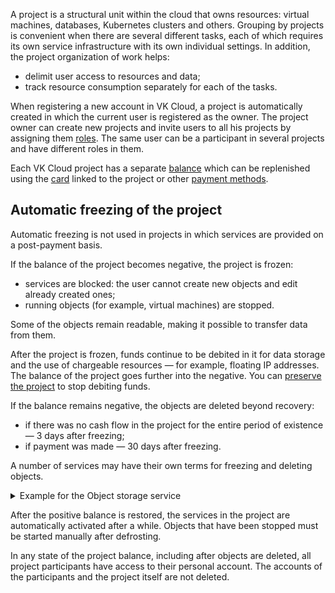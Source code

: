 A project is a structural unit within the cloud that owns resources: virtual machines, databases, Kubernetes clusters and others. Grouping by projects is convenient when there are several different tasks, each of which requires its own service infrastructure with its own individual settings. In addition, the project organization of work helps:

- delimit user access to resources and data;
- track resource consumption separately for each of the tasks.

When registering a new account in VK Cloud, a project is automatically created in which the current user is registered as the owner. The project owner can create new projects and invite users to all his projects by assigning them [roles](../rolesandpermissions). The same user can be a participant in several projects and have different roles in them.

Each VK Cloud project has a separate [balance](/en/intro/billing/concepts/balance) which can be replenished using the [card](/en/intro/billing/service-management/add-card) linked to the project or other [payment methods](/en/intro/billing/concepts/payment-methods).

## Automatic freezing of the project

<info>

Automatic freezing is not used in projects in which services are provided on a post-payment basis.

</info>

If the balance of the project becomes negative, the project is frozen:

- services are blocked: the user cannot create new objects and edit already created ones;
- running objects (for example, virtual machines) are stopped.

Some of the objects remain readable, making it possible to transfer data from them.

<err>

After the project is frozen, funds continue to be debited in it for data storage and the use of chargeable resources — for example, floating IP addresses. The balance of the project goes further into the negative. You can [preserve the project](../../service-management/project-settings/manage#project_conservation) to stop debiting funds.

</err>

If the balance remains negative, the objects are deleted beyond recovery:

- if there was no cash flow in the project for the entire period of existence — 3 days after freezing;
- if payment was made — 30 days after freezing.

A number of services may have their own terms for freezing and deleting objects.

<details>
  <summary markdown="span">Example for the Object storage service</summary>

- When the negative balance reaches `-1000` rubles, the service objects are frozen.

    All the time while the objects are frozen, the service charges for data storage, while the objects have read access.

- If the positive balance of the project is not restored within 30 days, the objects are blocked.

    When objects are blocked, write-offs for them stop. There is no access to objects, including read access. 30 days after switching to this state, if the positive balance is not restored, the objects are deleted.

For more information about the service, see [Object storage](/en/storage/s3).

</details>

After the positive balance is restored, the services in the project are automatically activated after a while. Objects that have been stopped must be started manually after defrosting.

In any state of the project balance, including after objects are deleted, all project participants have access to their personal account. The accounts of the participants and the project itself are not deleted.
